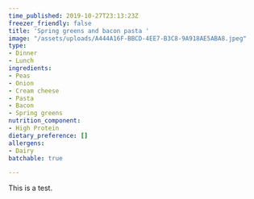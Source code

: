 ```yaml
---
time_published: 2019-10-27T23:13:23Z
freezer_friendly: false
title: 'Spring greens and bacon pasta '
image: "/assets/uploads/A444A16F-BBCD-4EE7-B3C8-9A918AE5ABA8.jpeg"
type:
- Dinner
- Lunch
ingredients:
- Peas
- Onion
- Cream cheese
- Pasta
- Bacon
- Spring greens
nutrition_component:
- High Protein
dietary_preference: []
allergens:
- Dairy
batchable: true

---
```

This is a test.